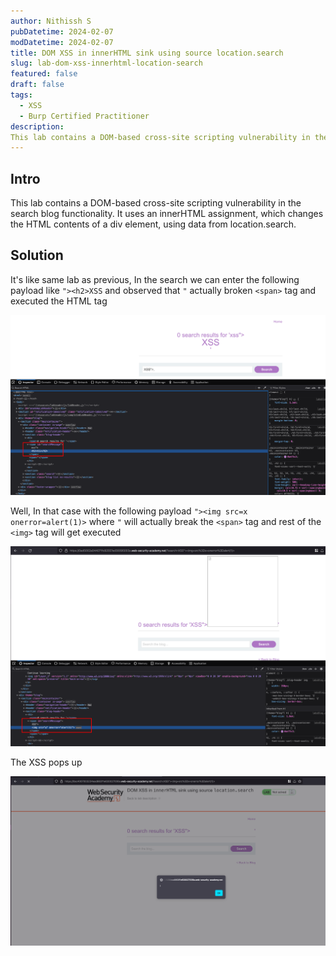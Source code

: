 ```yaml
---
author: Nithissh S
pubDatetime: 2024-02-07
modDatetime: 2024-02-07
title: DOM XSS in innerHTML sink using source location.search
slug: lab-dom-xss-innerhtml-location-search
featured: false
draft: false
tags:
  - XSS
  - Burp Certified Practitioner
description:
This lab contains a DOM-based cross-site scripting vulnerability in the search blog functionality. It uses an innerHTML assignment, which changes the HTML contents of a div element, using data from location.search. 
---
```


## Intro

This lab contains a DOM-based cross-site scripting vulnerability in the search blog functionality. It uses an innerHTML assignment, which changes the HTML contents of a div element, using data from location.search. 

## Solution

It's like same lab as previous, In the search we can enter the following payload like `"><h2>XSS` and observed that `"` actually broken `<span>` tag and executed the HTML tag 


![](../../assets/images/portswigger/XSS/apprentice/xss-15.png)


Well, In that case with the following payload `"><img src=x onerror=alert(1)>` where `"` will actually break the `<span>` tag and rest of the `<img>` tag will get executed 


![](../../assets/images/portswigger/XSS/apprentice/xss-16.png)


The XSS pops up 


![](../../assets/images/portswigger/XSS/apprentice/xss-17.png)